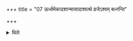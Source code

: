 +++
title = "07 ऊर्ध्वमेकादशान्मासादाश्वत्थे व्रजेऽश्वम् बध्नन्ति"

+++

<details><summary>थिते</summary>

ऊर्ध्वमेकादशान्मासादाश्वत्थे व्रजेऽश्वं बध्नन्ति ७
</details>
